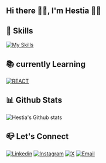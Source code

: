 ## Hi there 👋🏻, I'm Hestia 👧🏻

## 🧠 Skills
[![My Skills](https://skillicons.dev/icons?i=html,css,js,tailwind,github)](https://skillicons.dev)

## 📚 currently Learning
[![REACT](https://skillicons.dev/icons?i=react)](https://reactjs.org/)

## 📊 Github Stats
![Hestia's Github stats](https://github-readme-stats.vercel.app/api?username=hestiaahmadi&show_icons=true&theme=midnight-purple)

## 📪 Let's Connect
[![Linkedin](https://img.shields.io/badge/LinkedIn-blue?logo=linkedin)](https://www.linkedin.com/in/hestiaahmadi)
[![Instagram](https://img.shields.io/badge/Instagram-red?logo=instagram)](https://instagram.com/hestia05.coder)
[![X](https://img.shields.io/badge/X-red?logo=x)](https://x.com/Hestia05coder)
[![Email](https://img.shields.io/badge/Email-red?logo=email)](mailto:ahmadi.dev05@gmail.com)


